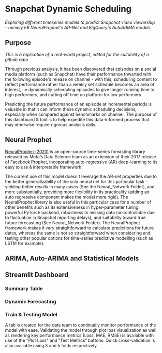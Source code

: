 # Snapchat Dynamic Scheduling 
*Exploring different timeseries models to predict Snapchat video viewership - namely FB NeuralProphet's AR-Net and BigQuery's AutoARIMA models*

## Purpose 
*This is a replication of a real-world project, edited for the suitability of a github repo*

Through previous analysis, it has been discovered that episodes on a social media platform (such as Snapchat) have their performance thwarted with the following episode's release on channel - with this, scheduling content to reflect performance rather than a weekly set schedule becomes an area of interest, i.e dynamically scheduling episodes to give longer running time to high performers, and cutting off time on platform for low performers.  

Predicting the future performance of an episode at incremental periods is valuable in that it can inform these dynamic scheduling decisions, especially when compared against benchmarks on channel. The purpose of this dashboard & tool is to help expedite this data-informed process that may otherwise require rigorous analysis daily.

## Neural Prophet
[NeuralProphet (2020)](https://github.com/ourownstory/neural_prophet/?utm_source=hootsuite&utm_medium&utm_term&utm_content&utm_campaign&fbclid=IwAR1G35yRHAhO-UwiuR2UPGKwBlUtU98cJyPxu5vA4P-XTDzgBEwLe5Iq0EA) is an open-source time-series foreasting library released by Meta's Data Science team as an extension of their 2017 release of Facebook Prophet, incoporating auto-regressive (AR) deep-learning to its easy to use & interpretable framework. 

The current use of this model doesn't leverage the AR-net properties due to the better generalizability of the solo neural net for this particular task - yielding better results in many cases (See the Neural_Network Folder), and more substantially, providing more flexibility in its practicality (adding an auto regressive component makes the model more rigid). The NeuralProphet library is also useful in this particular case for a number of other benefits such as its extensiveness in hyper-parameter tuning, powerful PyTorch backend, robustness to missing data (uncontrollable due to fluctuation in Snapchat reporting delays), and suitability toward true future forecasting (See Neural_Network Folder). The NeuralProphet framework makes it very straightforward to calculate predictions for future dates, whereas the same is not so straightforward when considering and testing other popular options for time-series predictive modelling (such as LSTM for example).

## ARIMA, Auto-ARIMA and Statistical Models

## Streamlit Dashboard 
### Summary Table
### Dynamic Forecasting 

### Train & Testing Model 
A tab is created for the data team to continually monitor performance of the model with ease. Validating the model through plot loss visualization as well as rendering key performance metrics (Loss, MAE, RMSE) is available with use of the "Plot Loss" and "Test Metrics" buttons. Quick cross-validation is also available using 3 and 5 folds respectively. 
